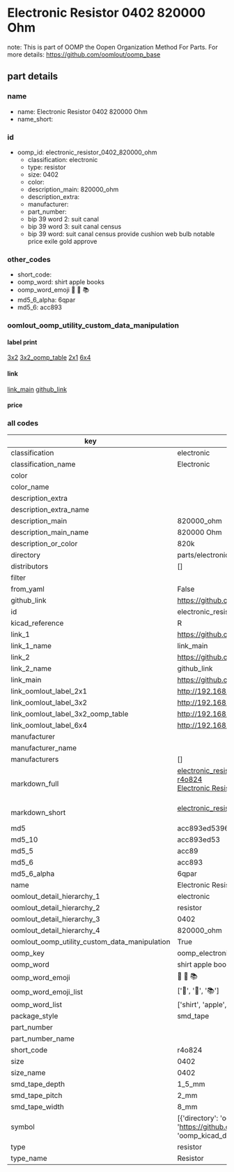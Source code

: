 # Electronic Resistor 0402 820000 Ohm  

note: This is part of OOMP the Oopen Organization Method For Parts. For more details: https://github.com/oomlout/oomp_base

##  part details





### name
* name: Electronic Resistor 0402 820000 Ohm
* name_short: 
### id
* oomp_id: electronic_resistor_0402_820000_ohm
  * classification: electronic
  * type: resistor
  * size: 0402
  * color: 
  * description_main: 820000_ohm
  * description_extra: 
  * manufacturer: 
  * part_number: 
  * bip 39 word 2: suit canal
  * bip 39 word 3: suit canal census
  * bip 39 word: suit canal census provide cushion web bulb notable price exile gold approve

### other_codes
* short_code: 
* oomp_word: shirt apple books
* oomp_word_emoji :shirt: :apple: :books:
* md5_6_alpha: 6qpar
* md5_6: acc893






### oomlout_oomp_utility_custom_data_manipulation
#### label print
[3x2](http://192.168.1.245:1112/?label=oomp%206qpar)
[3x2_oomp_table](http://192.168.1.107:1112/?label=oomp%206qpar)
[2x1](http://192.168.1.242:1112/?label=oomp%206qpar)
[6x4](http://192.168.1.55:1112/?label=oomp%206qpar)    

#### link

[link_main](https://github.com/oomlout/oomlout_oomp_current_version_messy/tree/main/parts/electronic_resistor_0402_820000_ohm) [github_link](https://github.com/oomlout/oomlout_oomp_part_src/tree/main/parts/electronic_resistor_0402_820000_ohm)                             

#### price







### all codes 
| key | value |  
| --- | --- |  
| classification | electronic |  
| classification_name | Electronic |  
| color |  |  
| color_name |  |  
| description_extra |  |  
| description_extra_name |  |  
| description_main | 820000_ohm |  
| description_main_name | 820000 Ohm |  
| description_or_color | 820k |  
| directory | parts/electronic_resistor_0402_820000_ohm |  
| distributors | [] |  
| filter |  |  
| from_yaml | False |  
| github_link | https://github.com/oomlout/oomlout_oomp_part_src/tree/main/parts/electronic_resistor_0402_820000_ohm |  
| id | electronic_resistor_0402_820000_ohm |  
| kicad_reference | R |  
| link_1 | https://github.com/oomlout/oomlout_oomp_current_version_messy/tree/main/parts/electronic_resistor_0402_820000_ohm |  
| link_1_name | link_main |  
| link_2 | https://github.com/oomlout/oomlout_oomp_part_src/tree/main/parts/electronic_resistor_0402_820000_ohm |  
| link_2_name | github_link |  
| link_main | https://github.com/oomlout/oomlout_oomp_current_version_messy/tree/main/parts/electronic_resistor_0402_820000_ohm |  
| link_oomlout_label_2x1 | http://192.168.1.242:1112/?label=oomp%206qpar |  
| link_oomlout_label_3x2 | http://192.168.1.245:1112/?label=oomp%206qpar |  
| link_oomlout_label_3x2_oomp_table | http://192.168.1.107:1112/?label=oomp%206qpar |  
| link_oomlout_label_6x4 | http://192.168.1.55:1112/?label=oomp%206qpar |  
| manufacturer |  |  
| manufacturer_name |  |  
| manufacturers | [] |  
| markdown_full | [electronic_resistor_0402_820000_ohm](https://github.com/oomlout/oomlout_oomp_current_version_messy/tree/main/parts/electronic_resistor_0402_820000_ohm)<br>[r4o824](https://github.com/oomlout/oomlout_oomp_current_version_messy/tree/main/parts/electronic_resistor_0402_820000_ohm)<br>[Electronic Resistor 0402 820000 Ohm](https://github.com/oomlout/oomlout_oomp_current_version_messy/tree/main/parts/electronic_resistor_0402_820000_ohm)<br><br> |  
| markdown_short | [electronic_resistor_0402_820000_ohm](https://github.com/oomlout/oomlout_oomp_current_version_messy/tree/main/parts/electronic_resistor_0402_820000_ohm)<br><br> |  
| md5 | acc893ed539683bfe31b3ace4a8846c8 |  
| md5_10 | acc893ed53 |  
| md5_5 | acc89 |  
| md5_6 | acc893 |  
| md5_6_alpha | 6qpar |  
| name | Electronic Resistor 0402 820000 Ohm |  
| oomlout_detail_hierarchy_1 | electronic |  
| oomlout_detail_hierarchy_2 | resistor |  
| oomlout_detail_hierarchy_3 | 0402 |  
| oomlout_detail_hierarchy_4 | 820000_ohm |  
| oomlout_oomp_utility_custom_data_manipulation | True |  
| oomp_key | oomp_electronic_resistor_0402_820000_ohm |  
| oomp_word | shirt apple books |  
| oomp_word_emoji | :shirt: :apple: :books: |  
| oomp_word_emoji_list | [':shirt:', ':apple:', ':books:'] |  
| oomp_word_list | ['shirt', 'apple', 'books'] |  
| package_style | smd_tape |  
| part_number |  |  
| part_number_name |  |  
| short_code | r4o824 |  
| size | 0402 |  
| size_name | 0402 |  
| smd_tape_depth | 1_5_mm |  
| smd_tape_pitch | 2_mm |  
| smd_tape_width | 8_mm |  
| symbol | [{'directory': 'oomlout_oomp_symbol_bot/symbols/kicad_device_r//working/working.kicad_sym', 'index': 0, 'link': 'https://github.com/oomlout/oomlout_oomp_symbol_bot/tree/main/symbols/kicad_device_r', 'oomp_key': 'oomp_kicad_device_r'}] |  
| type | resistor |  
| type_name | Resistor |  
